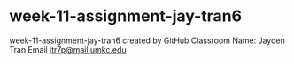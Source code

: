 # week-11-assignment-jay-tran6
week-11-assignment-jay-tran6 created by GitHub Classroom
Name: Jayden Tran
Email jtr7p@mail.umkc.edu
